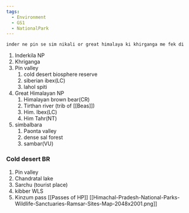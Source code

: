 ```yaml
---
tags:
  - Environment
  - GS1
  - NationalPark
---
```

`inder ne pin se sim nikali or great himalaya ki khirganga me fek di`

1. Inderkila NP
2. Khriganga
3. Pin valley
	1. cold desert biosphere reserve
	2. siberian ibex(LC)
	3. lahol spiti
4. Great Himalayan NP
	1. Himalayan brown bear(CR)
	2. Tirthan river (trib of [[Beas]])
	3. Him. Ibex(LC)
	4. Him Tahr(NT)
5. simbalbara
	1. Paonta valley
	2. dense sal forest
	3. sambar(VU)

### Cold desert  BR
1. Pin valley
2. Chandratal lake
3. Sarchu (tourist place)
4. kibber WLS
5. Kinzum pass [[Passes of HP]]
[[Himachal-Pradesh-National-Parks-Wildlife-Sanctuaries-Ramsar-Sites-Map-2048x2001.png]]